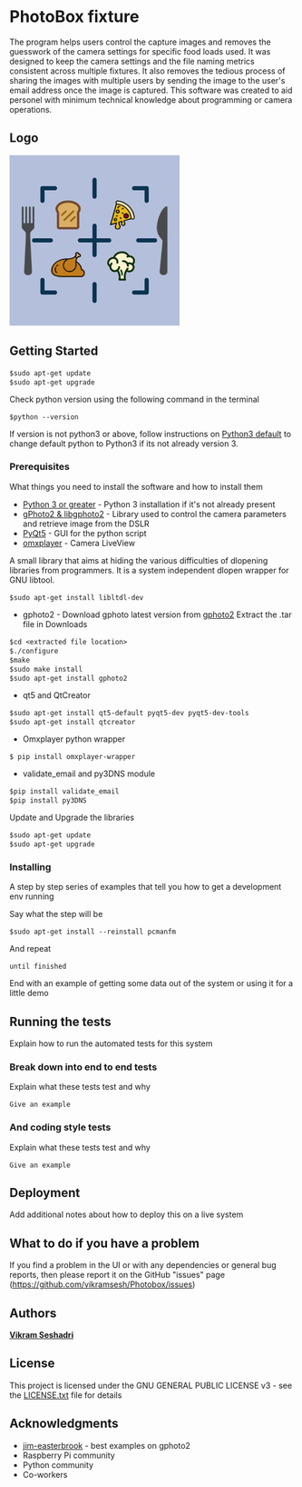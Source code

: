 # PhotoBox fixture

The program helps users control the capture images and removes the guesswork of the camera settings for specific food loads used. It was designed to keep the camera settings and the file naming metrics consistent across multiple fixtures. It also removes the tedious process of sharing the images with multiple users by sending the image to the user's email address once the image is captured. This software was created to aid personel with minimum technical knowledge about programming or camera operations.

## Logo
<img src="https://github.com/vikramsesh/Photobox/blob/master/Photobox%20Logo.png" width="300" height="300">

## Getting Started

```
$sudo apt-get update
$sudo apt-get upgrade
```
Check python version using the following command in the terminal
```
$python --version
```
If version is not python3 or above, follow instructions on [Python3 default](https://linuxconfig.org/how-to-change-from-default-to-alternative-python-version-on-debian-linux) to change default python to Python3 if its not already version 3.

### Prerequisites

What things you need to install the software and how to install them

* [Python 3 or greater](https://www.python.org/) - Python 3 installation if it's not already present
* [gPhoto2 & libgphoto2](http://www.gphoto.org/) - Library used to control the camera parameters and retrieve image from the DSLR
* [PyQt5](https://www.riverbankcomputing.com/software/pyqt/download5) - GUI for the python script
* [omxplayer](https://github.com/popcornmix/omxplayer) - Camera LiveView

A small library that aims at hiding the various difficulties of dlopening libraries from programmers. It is a system independent dlopen wrapper for GNU libtool.
```
$sudo apt-get install libltdl-dev
```

* gphoto2 - Download gphoto latest version from [gphoto2](http://gphoto.org/)
Extract the .tar file in Downloads
```
$cd <extracted file location>
$./configure
$make
$sudo make install
$sudo apt-get install gphoto2
```
* qt5 and QtCreator
```
$sudo apt-get install qt5-default pyqt5-dev pyqt5-dev-tools
$sudo apt-get install qtcreator
```
* Omxplayer python wrapper
```
$ pip install omxplayer-wrapper
```
* validate_email and py3DNS module
```
$pip install validate_email
$pip install py3DNS
```

Update and Upgrade the libraries
```
$sudo apt-get update
$sudo apt-get upgrade
```

### Installing

A step by step series of examples that tell you how to get a development env running

Say what the step will be

```
$sudo apt-get install --reinstall pcmanfm
```

And repeat

```
until finished
```

End with an example of getting some data out of the system or using it for a little demo

## Running the tests

Explain how to run the automated tests for this system

### Break down into end to end tests

Explain what these tests test and why

```
Give an example
```

### And coding style tests

Explain what these tests test and why

```
Give an example
```

## Deployment

Add additional notes about how to deploy this on a live system

## What to do if you have a problem

If you find a problem in the UI or with any dependencies or general bug reports, then please report it on the GitHub "issues" page (https://github.com/vikramsesh/Photobox/issues)

## Authors

**[Vikram Seshadri](https://github.com/vikramsesh)**

## License

This project is licensed under the GNU GENERAL PUBLIC LICENSE v3 - see the [LICENSE.txt](https://github.com/vikramsesh/Photobox/blob/master/LICENSE.txt) file for details

## Acknowledgments

* [jim-easterbrook](https://github.com/jim-easterbrook/python-gphoto2) - best examples on gphoto2
* Raspberry Pi community
* Python community
* Co-workers

